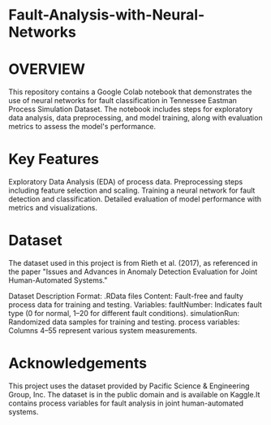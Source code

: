 # Fault-Analysis-with-Neural-Networks

# OVERVIEW 

This repository contains a Google Colab notebook that demonstrates the use of neural networks for fault classification in Tennessee Eastman Process Simulation Dataset. The notebook includes steps for exploratory data analysis, data preprocessing, and model training, along with evaluation metrics to assess the model's performance.


# Key Features
Exploratory Data Analysis (EDA) of process data.
Preprocessing steps including feature selection and scaling.
Training a neural network for fault detection and classification.
Detailed evaluation of model performance with metrics and visualizations.

# Dataset
The dataset used in this project is from Rieth et al. (2017), as referenced in the paper "Issues and Advances in Anomaly Detection Evaluation for Joint Human-Automated Systems."

Dataset Description
Format: .RData files
Content: Fault-free and faulty process data for training and testing.
Variables:
faultNumber: Indicates fault type (0 for normal, 1–20 for different fault conditions).
simulationRun: Randomized data samples for training and testing.
process variables: Columns 4–55 represent various system measurements.

# Acknowledgements

This project uses the dataset provided by Pacific Science & Engineering Group, Inc. The dataset is in the public domain and is available on Kaggle.It contains process variables for fault analysis in joint human-automated systems.

